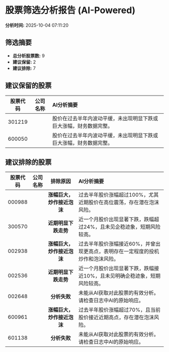 # 股票筛选分析报告 (AI-Powered)

**分析时间:** 2025-10-04 07:11:20

## 筛选摘要

- **总分析股票数:** 9
- **建议保留:** 2
- **建议排除:** 7

## 建议保留的股票

| 股票代码 | 公司名称 | AI分析摘要 |
|:---:|:---:|:---|
| 301219 |  | 股价在过去半年内波动平缓，未出现明显下跌或巨大涨幅，财务数据完整。 |
| 600050 |  | 股价在过去半年内波动平缓，未出现明显下跌或巨大涨幅，财务数据完整。 |

## 建议排除的股票

| 股票代码 | 公司名称 | 排除原因 | AI分析摘要 |
|:---:|:---:|:---:|:---|
| 000988 |  | **涨幅巨大，炒作接近泡沫** | 过去半年股价涨幅超过100%，尤其近期股价在高位震荡，存在潜在泡沫风险。 |
| 300570 |  | **近期明显下跌走势** | 近一个月股价出现显著下跌，跌幅超过24%，且未见企稳迹象，短期风险较高。 |
| 002938 |  | **涨幅巨大，炒作接近泡沫** | 过去半年股价涨幅接近60%，并曾出现更高点，表明存在一定程度的投机炒作和泡沫风险。 |
| 002536 |  | **近期明显下跌走势** | 近一个月股价出现显著下跌，跌幅接近10%，且未见明确企稳迹象，短期风险较高。 |
| 002648 |  | **分析失败** | 未能从AI获取对此股票的有效分析。请检查日志中AI的原始响应。 |
| 600961 |  | **涨幅巨大，炒作接近泡沫** | 过去半年股价涨幅超过70%，且当前股价接近近期高点，存在潜在泡沫风险。 |
| 601138 |  | **分析失败** | 未能从AI获取对此股票的有效分析。请检查日志中AI的原始响应。 |
